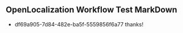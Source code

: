 ## OpenLocalization Workflow Test MarkDown
* df69a905-7d84-482e-ba5f-5559856f6a77 thanks!

<!--HONumber=Aug16_HO4-->


